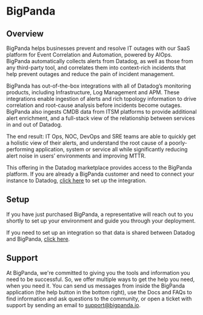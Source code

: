 # BigPanda

## Overview
BigPanda helps businesses prevent and resolve IT outages with our SaaS platform for Event Correlation and Automation, powered by AIOps. BigPanda automatically collects alerts from Datadog, as well as those from any third-party tool, and correlates them into context-rich incidents that help prevent outages and reduce the pain of incident management.

BigPanda has out-of-the-box integrations with all of Datadog’s monitoring products, including Infrastructure, Log Management and APM. These integrations enable ingestion of alerts and rich topology information to drive correlation and root-cause analysis before incidents become outages. BigPanda also ingests CMDB data from ITSM platforms to provide additional alert enrichment, and a full-stack view of the relationship between services in and out of Datadog.

The end result: IT Ops, NOC, DevOps and SRE teams are able to quickly get a holistic view of their alerts, and understand the root cause of a poorly-performing application, system or service all while significantly reducing alert noise in users’ environments and improving MTTR.

This offering in the Datadog marketplace provides access to the BigPanda platform. If you are already a BigPanda customer and need to connect your instance to Datadog, [click here](/account/settings#integrations/bigpanda) to set up the integration.

## Setup

If you have just purchased BigPanda, a representative will reach out to you shortly to set up your environment and guide you through your deployment.

If you need to set up an integration so that data is shared between Datadog and BigPanda, [click here](/account/settings#integrations/bigpanda).

## Support
At BigPanda, we're committed to giving you the tools and information you need to be successful. So, we offer multiple ways to get the help you need, when you need it. You can send us messages from inside the BigPanda application (the help button in the bottom right), use the Docs and FAQs to find information and ask questions to the community, or open a ticket with support by sending an email to [support@bigpanda.io](mailto:support@bigpanda.io).

